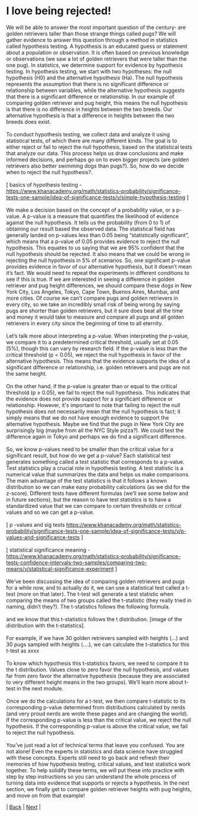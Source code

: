 # I love being rejected!

We will be able to answer the most important question of the century- are golden retrievers taller than those strange things called pugs? We will gather evidence to answer this question through a method in statistics called hypothesis testing. A hypothesis is an educated guess or statement about a population or observation. It is often based on previous knowledge or observations (we saw a lot of golden retrievers that were taller than the one pug). In statistics, we determine support for evidence by hypothesis testing. In hypothesis testing, we start with two hypotheses: the null hypothesis (H0) and the alternative hypothesis (Ha). The null hypothesis represents the assumption that there is no significant difference or relationship between variables, while the alternative hypothesis suggests that there is a significant difference or relationship. In our example of comparing golden retriever and pug height, this means the null hypothesis is that there is no difference in heights between the two breeds. Our alternative hypothesis is that a difference in heights between the two breeds does exist. <br>
<br>
To conduct hypothesis testing, we collect data and analyze it using statistical tests, of which there are many different kinds. The goal is to either reject or fail to reject the null hypothesis, based on the statistical tests that analyze our data. This process helps us draw conclusions and make informed decisions, and perhaps go on to even bigger projects (are golden retrievers also better swimming dogs than pugs?). So, how do we decide when to reject the null hypothesis?. <br>
<br> 
[ basics of hypothesis testing - https://www.khanacademy.org/math/statistics-probability/significance-tests-one-sample/idea-of-significance-tests/v/simple-hypothesis-testing ] <br>
<br> 
We make a decision based on the concept of a probability value, or a p-value. A p-value is a measure that quantifies the likelihood of evidence against the null hypothesis. It tells us the probability (from 0 to 1) of obtaining our result based the observed data. The statistical field has generally landed on p-values less than 0.05 being “statistically significant”, which means that a p-value of 0.05 provides evidence to reject the null hypothesis. This equates to us saying that we are 95% confident that the null hypothesis should be rejected. It also means that we could be wrong in rejecting the null hypothesis in 5% of scenarios. So, one significant p-value provides evidence in favor of our alternative hypothesis, but it doesn’t mean it’s fact. We would need to repeat the experiments in different conditions to see if this is true. If we are interested in seeing a difference in golden retriever and pug height differences, we should compare these dogs in New York City, Los Angeles, Tokyo, Cape Town, Buenos Aires, Mumbai, and more cities. Of course we can’t compare pugs and golden retrievers in every city, so we take an incredibly small risk of being wrong by saying pugs are shorter than golden retrievers, but it sure does beat all the time and money it would take to measure and compare all pugs and all golden retrievers in every city since the beginning of time to all eternity. <br>
<br>
Let’s talk more about interpreting a p-value. When interpreting the p-value, we compare it to a predetermined critical threshold, usually set at 0.05 (5%), though this can vary by research field. If the p-value is less than the critical threshold (p < 0.05), we reject the null hypothesis in favor of the alternative hypothesis. This means that the evidence supports the idea of a significant difference or relationship, i.e. golden retrievers and pugs are not the same height. <br>
<br>
On the other hand, if the p-value is greater than or equal to the critical threshold (p ≥ 0.05), we fail to reject the null hypothesis. This indicates that the evidence does not provide support for a significant difference or relationship. However, it's important to note that failing to reject the null hypothesis does not necessarily mean that the null hypothesis is fact; it simply means that we do not have enough evidence to support the alternative hypothesis. Maybe we find that the pugs in New York City are surprisingly big (maybe from all the NYC Style pizza?). We could test the difference again in Tokyo and perhaps we do find a significant difference. <br>
<br>
So, we know p-values need to be smaller than the critical value for a significant result, but how do we get a p-value? Each statistical test generates something called a test statistic that corresponds to a p-value. Test statistics play a crucial role in hypothesis testing. A test statistic is a numerical value that summarizes the data and helps us make comparisons. The main advantage of the test statistics is that it follows a known distribution so we can make easy probability calculations (as we did for the z-score). Different tests have different formulas (we’ll see some below and in future sections), but the reason to have test statistics is to have a standardized value that we can compare to certain thresholds or critical values and so we can get a p-value. <br>
<br>
[ p -values and sig tests  https://www.khanacademy.org/math/statistics-probability/significance-tests-one-sample/idea-of-significance-tests/v/p-values-and-significance-tests ] <br>
<br>
[ statistical significance meaning - https://www.khanacademy.org/math/statistics-probability/significance-tests-confidence-intervals-two-samples/comparing-two-means/v/statistical-significance-experiment ] <br>
<br>
We’ve been discussing the idea of comparing golden retrievers and pugs for a while now, and to actually do it, we can use a statistical test called a t-test (more on that later). The t-test will generate a test statistic when comparing the means of two groups called the t-statistic (they really tried in naming, didn’t they?). The t-statistics follows the following formula. <br>
<br>
and we know that this t-statistics follows the t distribution. [image of the distribution with the t-statistics]. <br>
<br> 
For example, if we have 30 golden retrievers sampled with heights (...) and 30 pugs sampled with heights (....), we can calculate the t-statistics for this t-test as 
xxxx <br>
<br>
To know which hypothesis this t-statistics favors, we need to compare it to the t distribution. Values close to zero favor the null hypothesis, and values far from zero favor the alternative hypothesis (because they are associated to very different height means in the two groups). We’ll learn more about t-test in the next module. <br>
<br>
Once we do the calculations for a t-test, we then compare t-statistic to its corresponding p-value determined from distributions calculated by nerds (and very proud nerds are wrote these pages and are changing the world). If the corresponding p-value is less than the critical value, we reject the null hypothesis. If the corresponding p-value is above the critical value, we fail to reject the null hypothesis. <br>
<br>
You’ve just read a lot of technical terms that leave you confused. You are not alone! Even the experts in statistics and data science have struggled with these concepts. Experts still need to go back and refresh their memories of how hypothesis testing, critical values, and test statistics work together. To help solidify these terms, we will put these into practice with step by step instructions so you can understand the whole process of turning data into evidence that supports or rejects a hypothesis. In the next section, we finally get to compare golden retriever heights with pug heights, and move on from that example! <br>

| [Back](https://benrushscience.github.io/learning-data-science/) | [Next](https://benrushscience.github.io/learning-data-science/pages/7-comparing-2-groups.html) |
